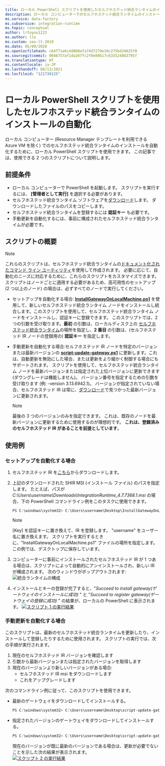 ```yaml
---
title: ローカル PowerShell スクリプトを使用したセルフホステッド統合ランタイムのインストールの自動化
description: ローカル コンピューターでのセルフホステッド統合ランタイムのインストールを自動化するには、次の操作を実行します。
ms.service: data-factory
ms.subservice: integration-runtime
ms.topic: conceptual
author: lrtoyou1223
ms.author: lle
ms.custom: seo-lt-2019
ms.date: 05/09/2020
ms.openlocfilehash: c64f71e6cdd008efa74d7279e3dc275bd24825f0
ms.sourcegitcommit: 0046757af1da267fc2f0e88617c633524883795f
ms.translationtype: HT
ms.contentlocale: ja-JP
ms.lasthandoff: 08/13/2021
ms.locfileid: "121738125"
---
```

# <a name="automating-self-hosted-integration-runtime-installation-using-local-powershell-scripts"></a>ローカル PowerShell スクリプトを使用したセルフホステッド統合ランタイムのインストールの自動化
ローカル コンピューター (Resource Manager テンプレートを利用できる Azure VM を除く) でのセルフホステッド統合ランタイムのインストールを自動化するために、ローカル PowerShell スクリプトを使用できます。 この記事では、使用できる 2 つのスクリプトについて説明します。

## <a name="prerequisites"></a>前提条件

* ローカル コンピューターで PowerShell を起動します。 スクリプトを実行するには、 **[管理者として実行]** を選択する必要があります。
* セルフホステッド統合ランタイム ソフトウェアを[ダウンロード](https://www.microsoft.com/download/details.aspx?id=39717)します。 ダウンロードしたファイルのパスをコピーします。 
* セルフホステッド統合ランタイムを登録するには **認証キー** も必要です。
* 手動更新を自動化するには、事前に構成されたセルフホステッド統合ランタイムが必要です。

## <a name="scripts-introduction"></a>スクリプトの概要 

> [!NOTE]
> これらのスクリプトは、セルフホステッド統合ランタイムの[ドキュメント化されたコマンド ライン ユーティリティ](./create-self-hosted-integration-runtime.md#set-up-an-existing-self-hosted-ir-via-local-powershell)を使用して作成されます。 必要に応じて、自動化のニーズに対応するために、これらのスクリプトをカスタマイズできます。
> スクリプトはノードごとに適用する必要があるため、高可用性のセットアップ (2 つ以上のノード) の場合は、必ずすべてのノードで実行してください。

* セットアップを自動化する場合: **[InstallGatewayOnLocalMachine.ps1](https://github.com/nabhishek/SelfHosted-IntegrationRuntime_AutomationScripts/blob/master/InstallGatewayOnLocalMachine.ps1)** を使用して、新しいセルフホステッド統合ランタイム ノードをインストールし統合します。このスクリプトを使用して、セルフホステッド統合ランタイム ノードをインストールし、認証キーに登録できます。 このスクリプトでは、2 つの引数を受け取ります。**最初** の引数は、ローカルディスク上の [セルフホステッド統合ランタイム](https://www.microsoft.com/download/details.aspx?id=39717)の場所を指定し、**2 番目** の引数は、(セルフホステッド IR ノードの登録用の) **認証キー** を指定します。

* 手動更新を自動化する場合:セルフホステッド IR ノードを特定のバージョンまたは最新バージョンの **[script-update-gateway.ps1](https://github.com/nabhishek/SelfHosted-IntegrationRuntime_AutomationScripts/blob/master/script-update-gateway.ps1)** に更新します。これは、自動更新を無効にした場合、または更新をより細かく制御する場合にもサポートされます。 スクリプトを使用して、セルフホステッド統合ランタイム ノードを最新バージョンまたは指定された上位バージョンに更新できます (ダウングレードは機能しません)。 バージョン番号を指定するための引数を受け取ります (例: -version 3.13.6942.1)。 バージョンが指定されていない場合、セルフホステッド IR は常に、[ダウンロード](https://www.microsoft.com/download/details.aspx?id=39717)で見つかった最新バージョンに更新されます。
    > [!NOTE]
    > 最後の 3 つのバージョンのみを指定できます。 これは、既存のノードを最新バージョンに更新するために使用するのが理想的です。 **これは、登録済みのセルフホステッド IR があることを前提としています**。 

## <a name="usage-examples"></a>使用例

### <a name="for-automating-setup"></a>セットアップを自動化する場合
1. セルフホステッド IR を[こちら](https://www.microsoft.com/download/details.aspx?id=39717)からダウンロードします。 
1. 上記のダウンロードされた SHIR MSI (インストール ファイル) のパスを指定します。 たとえば、パスが *C:\Users\username\Downloads\IntegrationRuntime_4.7.7368.1.msi* の場合、下の PowerShell コマンドライン例をこのタスクに使用できます。

   ```powershell
   PS C:\windows\system32> C:\Users\username\Desktop\InstallGatewayOnLocalMachine.ps1 -path "C:\Users\username\Downloads\IntegrationRuntime_4.7.7368.1.msi" -authKey "[key]"
   ```

    > [!NOTE]
    > [Key] を認証キーに置き換えて、IR を登録します。
    > "username" をユーザー名に置き換えます。
    > スクリプトを実行するときに、"InstallGatewayOnLocalMachine.ps1" ファイルの場所を指定します。 この例では、デスクトップに保存しています。

1. コンピューターに事前にインストールされたセルフホステッド IR が 1 つある場合は、スクリプトによって自動的にアンインストールされ、新しい IR が構成されます。 次のウィンドウがポップアウトされます: ![統合ランタイムの構成](media/self-hosted-integration-runtime-automation-scripts/integration-runtime-configure.png)

1. インストールとキーの登録が完了すると、"*Succeed to install gateway\(ゲートウェイのインストールに成功\)* " と "*Succeed to register gateway\(ゲートウェイの登録に成功\)* " の結果が、ローカルの PowerShell に表示されます。
        [![スクリプト 1 の実行結果](media/self-hosted-integration-runtime-automation-scripts/script-1-run-result.png)](media/self-hosted-integration-runtime-automation-scripts/script-1-run-result.png#lightbox)

### <a name="for-automating-manual-updates"></a>手動更新を自動化する場合
このスクリプトは、最新のセルフホステッド統合ランタイムを更新したり、インストールして登録したりするために使用されます。 スクリプトの実行では、次の手順が実行されます。
1. 現在のセルフホステッド IR バージョンを確認します
2. 引数から最新バージョンまたは指定されたバージョンを取得します
3. 現在のバージョンより新しいバージョンがある場合:
    * セルフホステッド IR msi をダウンロードします
    * これをアップグレードします

次のコマンドライン例に従って、このスクリプトを使用できます。
* 最新のゲートウェイをダウンロードしてインストールする。

   ```powershell
   PS C:\windows\system32> C:\Users\username\Desktop\script-update-gateway.ps1
   ```    
* 指定されたバージョンのゲートウェイをダウンロードしてインストールする。
   ```powershell
   PS C:\windows\system32> C:\Users\username\Desktop\script-update-gateway.ps1 -version 3.13.6942.1
   ``` 
   現在のバージョンが既に最新のバージョンである場合は、更新が必要でないことを示した次の結果が表示されます。   
    [![スクリプト 2 の実行結果](media/self-hosted-integration-runtime-automation-scripts/script-2-run-result.png)](media/self-hosted-integration-runtime-automation-scripts/script-2-run-result.png#lightbox)
